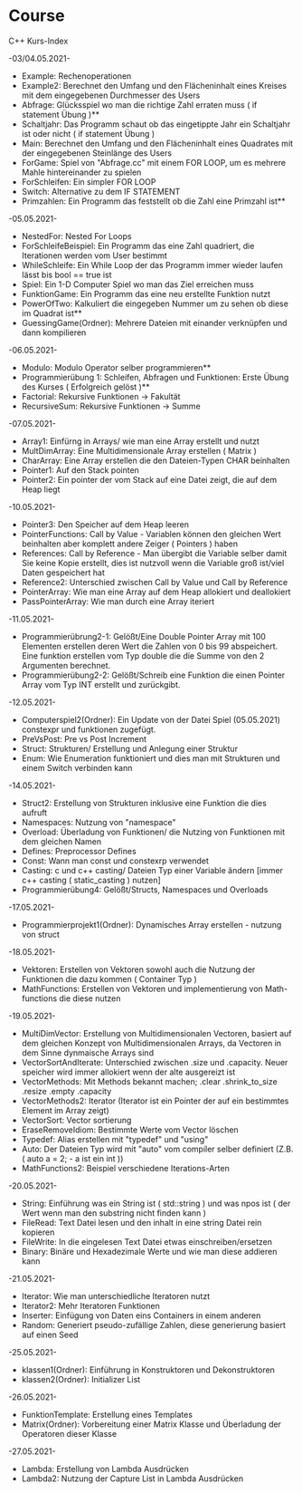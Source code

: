 # Course
C++ Kurs-Index


 -03/04.05.2021-

- Example: Rechenoperationen
- Example2: Berechnet den Umfang und den Flächeninhalt eines Kreises mit dem eingegebenen Durchmesser des Users 
- Abfrage: Glücksspiel wo man die richtige Zahl erraten muss ( if statement Übung )**
- Schaltjahr: Das Programm schaut ob das eingetippte Jahr ein Schaltjahr ist oder nicht ( if statement Übung )
- Main: Berechnet den Umfang und den Flächeninhalt eines Quadrates mit der eingegebenen Steinlänge des Users
- ForGame: Spiel von "Abfrage.cc" mit einem FOR LOOP, um es mehrere Mahle hintereinander zu spielen
- ForSchleifen: Ein simpler FOR LOOP
- Switch: Alternative zu dem IF STATEMENT
- Primzahlen: Ein Programm das feststellt ob die Zahl eine Primzahl ist**

 -05.05.2021-
 
 - NestedFor: Nested For Loops
 - ForSchleifeBeispiel: Ein Programm das eine Zahl quadriert, die Iterationen werden vom User bestimmt
 - WhileSchleife: Ein While Loop der das Programm immer wieder laufen lässt bis bool == true ist
 - Spiel: Ein 1-D Computer Spiel wo man das Ziel erreichen muss
 - FunktionGame: Ein Programm das eine neu erstellte Funktion nutzt
 - PowerOfTwo: Kalkuliert die eingegeben Nummer um zu sehen ob diese im Quadrat ist**
 - GuessingGame(Ordner): Mehrere Dateien mit einander verknüpfen und dann kompilieren

 -06.05.2021-
 
 - Modulo: Modulo Operator selber programmieren**
 - Programmierübung 1: Schleifen, Abfragen und Funktionen: Erste Übung des Kurses ( Erfolgreich gelöst )**
 - Factorial: Rekursive Funktionen -> Fakultät
 - RecursiveSum: Rekursive Funktionen -> Summe

 -07.05.2021-
 
 - Array1: Einfürng in Arrays/ wie man eine Array erstellt und nutzt
 - MultDimArray: Eine Multidimensionale Array erstellen ( Matrix ) 
 - CharArray: Eine Array erstellen die den Dateien-Typen CHAR beinhalten
 - Pointer1: Auf den Stack pointen
 - Pointer2: Ein pointer der vom Stack auf eine Datei zeigt, die auf dem Heap liegt

 -10.05.2021-
 
 - Pointer3: Den Speicher auf dem Heap leeren
 - PointerFunctions: Call by Value - Variablen können den gleichen Wert beinhalten aber komplett andere Zeiger ( Pointers ) haben
 - References: Call by Reference - Man übergibt die Variable selber damit Sie keine Kopie erstellt, dies ist nutzvoll wenn die Variable groß ist/viel Daten gespeichert hat
 - Reference2: Unterschied zwischen Call by Value und Call by Reference
 - PointerArray: Wie man eine Array auf dem Heap allokiert und deallokiert
 - PassPointerArray: Wie man durch eine Array iteriert 

 -11.05.2021-
 
 - Programmierübrung2-1: Gelößt/Eine Double Pointer Array mit 100 Elementen erstellen deren Wert die Zahlen von 0 bis 99 abspeichert. Eine funktion erstellen    vom Typ double die die Summe von den 2 Argumenten berechnet.
 - Programmierübung2-2: Gelößt/Schreib eine Funktion die einen Pointer Array vom Typ INT erstellt und zurückgibt.

 -12.05.2021- 
 
 - Computerspiel2(Ordner): Ein Update von der Datei Spiel (05.05.2021) constexpr und funktionen zugefügt.  
 - PreVsPost: Pre vs Post Increment
 - Struct: Strukturen/ Erstellung und Anlegung einer Struktur
 - Enum: Wie Enumeration funktioniert und dies man mit Strukturen und einem Switch verbinden kann

 -14.05.2021-
 
 - Struct2: Erstellung von Strukturen inklusive eine Funktion die dies aufruft
 - Namespaces: Nutzung von "namespace"
 - Overload: Überladung von Funktionen/ die Nutzing von Funktionen mit dem gleichen Namen
 - Defines: Preprocessor Defines
 - Const: Wann man const und constexrp verwendet
 - Casting: c und c++ casting/ Dateien Typ einer Variable ändern [immer c++ casting ( static_casting ) nutzen]
 - Programmierübung4: Gelößt/Structs, Namespaces und Overloads

 -17.05.2021-

 - Programmierprojekt1(Ordner): Dynamisches Array erstellen - nutzung von struct

 -18.05.2021-
 
 - Vektoren: Erstellen von Vektoren sowohl auch die Nutzung der Funktionen die dazu kommen ( Container Typ )
 - MathFunctions: Erstellen von Vektoren und implementierung von Math-functions die diese nutzen 

 -19.05.2021-
 
 - MultiDimVector: Erstellung von Multidimensionalen Vectoren, basiert auf dem gleichen Konzept von Multidimensionalen Arrays, da Vectoren in dem Sinne dynmaische Arrays sind
 - VectorSortAndIterate: Unterschied zwischen .size und .capacity. Neuer speicher wird immer allokiert wenn der alte ausgereizt ist
 - VectorMethods: Mit Methods bekannt machen; .clear .shrink_to_size .resize .empty .capacity
 - VectorMethods2: Iterator (Iterator ist ein Pointer der auf ein bestimmtes Element im Array zeigt)
 - VectorSort: Vector sortierung
 - EraseRemoveIdiom: Bestimmte Werte vom Vector löschen
 - Typedef: Alias erstellen mit "typedef" und "using"
 - Auto: Der Dateien Typ wird mit "auto" vom compiler selber definiert (Z.B. ( auto a = 2; - a ist ein int ))
 - MathFunctions2: Beispiel verschiedene Iterations-Arten

 -20.05.2021-
 
 - String: Einführung was ein String ist ( std::string ) und was npos ist ( der Wert wenn man den substring nicht finden kann )
 - FileRead: Text Datei lesen und den inhalt in eine string Datei rein kopieren
 - FileWrite: In die eingelesen Text Datei etwas einschreiben/ersetzen
 - Binary: Binäre und Hexadezimale Werte und wie man diese addieren kann

 -21.05.2021-
- Iterator: Wie man unterschiedliche Iteratoren nutzt
- Iterator2: Mehr Iteratoren Funktionen
- Inserter: Einfügung von Daten eins Containers in einem anderen
- Random: Generiert pseudo-zufällige Zahlen, diese generierung basiert auf einen Seed

 -25.05.2021-
 
- klassen1(Ordner): Einführung in Konstruktoren und Dekonstruktoren
- klassen2(Ordner): Initializer List

 -26.05.2021-
 
- FunktionTemplate: Erstellung eines Templates
- Matrix(Ordner): Vorbereitung einer Matrix Klasse und Überladung der Operatoren dieser Klasse

 -27.05.2021-
 
- Lambda: Erstellung von Lambda Ausdrücken
- Lambda2: Nutzung der Capture List in Lambda Ausdrücken
